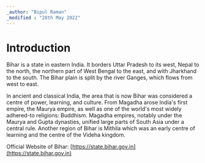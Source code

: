 ```yaml
---
_author: "Bipul Raman"
_modified : "28th May 2022"
---
```


# Introduction

Bihar is a state in eastern India. It borders Uttar Pradesh to its west, Nepal to the north, the northern part of West Bengal to the east, and with Jharkhand to the south. The Bihar plain is split by the river Ganges, which flows from west to east.

In ancient and classical India, the area that is now Bihar was considered a centre of power, learning, and culture. From Magadha arose India's first empire, the Maurya empire, as well as one of the world's most widely adhered-to religions: Buddhism. Magadha empires, notably under the Maurya and Gupta dynasties, unified large parts of South Asia under a central rule. Another region of Bihar is Mithila which was an early centre of learning and the centre of the Videha kingdom.

Official Website of Bihar: [https://state.bihar.gov.in](https://state.bihar.gov.in)
